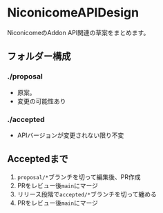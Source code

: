 # NiconicomeAPIDesign
NiconicomeのAddon API関連の草案をまとめます。

## フォルダー構成
### ./proposal
- 原案。
- 変更の可能性あり
### ./accepted
- APIバージョンが変更されない限り不変

## Acceptedまで
1. ```proposal/*```ブランチを切って編集後、PR作成
2. PRをレビュー後```main```にマージ
3. リリース段階で```accepted/*```ブランチを切って纏める
4. PRをレビュー後```main```にマージ